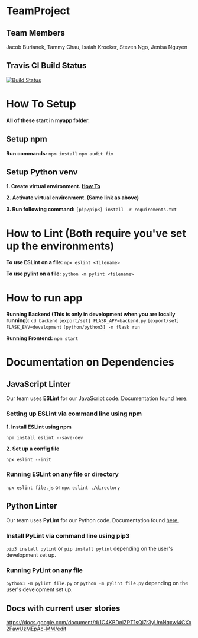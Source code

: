 # TeamProject
## Team Members
Jacob Burianek, Tammy Chau, Isaiah Kroeker, Steven Ngo, Jenisa Nguyen

## Travis CI Build Status
[![Build Status](https://travis-ci.com/CSC308-TeamA/ClubTracker.svg?branch=main)](https://travis-ci.com/CSC308-TeamA/ClubTracker)



# How To Setup
**All of these start in myapp folder.**

## Setup npm
**Run commands:**
`npm install`
`npm audit fix`


## Setup Python venv
**1. Create virtual environment. [How To](https://docs.python.org/3/tutorial/venv.html)**

**2. Activate virtual environment. (Same link as above)**

**3. Run following command:**
`[pip/pip3] install -r requirements.txt`



# How to Lint (Both require you've set up the environments)
**To use ESLint on a file:**
`npx eslint <filename>`

**To use pylint on a file:**
`python -m pylint <filename>`



# How to run app
**Running Backend (This is only in development when you are locally running):**
`cd backend`
`[export/set] FLASK_APP=backend.py`
`[export/set] FLASK_ENV=development`
`[python/python3] -m flask run`

**Running Frontend:**
`npm start`



# Documentation on Dependencies

## JavaScript Linter
Our team uses **ESLint** for our JavaScript code. Documentation found [here.](https://eslint.org/docs/user-guide/getting-started)

### Setting up ESLint via command line using npm
**1. Install ESLint using npm**

`npm install eslint --save-dev`

**2. Set up a config file**

`npx eslint --init`

### Running ESLint on any file or directory
`npx eslint file.js` or `npx eslint ./directory`


## Python Linter
Our team uses **PyLint** for our Python code. Documentation found [here.](http://pylint.pycqa.org/en/latest/intro.html)

### Install PyLint via command line using pip3
`pip3 install pylint` or `pip install pylint` depending on the user's development set up.

### Running PyLint on any file 
`python3 -m pylint file.py` or `python -m pylint file.py` depending on the user's development set up.


## Docs with current user stories
https://docs.google.com/document/d/1C4KBDniZPT1sQi7r3yUmNqxwI4CXx2FawUzMEpAc-MM/edit
